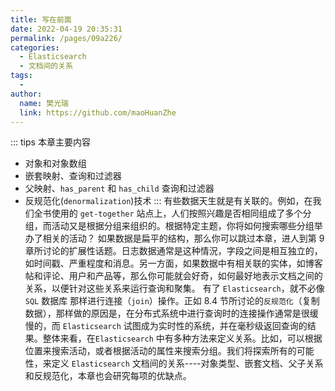 ```yaml
---
title: 写在前面
date: 2022-04-19 20:35:31
permalink: /pages/09a226/
categories:
  - Elasticsearch
  - 文档间的关系
tags:
  - 
author: 
  name: 樊光瑞
  link: https://github.com/maoHuanZhe
---
```

::: tips 本章主要内容
- 对象和对象数组
- 嵌套映射、查询和过滤器
- 父映射、`has_parent` 和 `has_child` 查询和过滤器
- 反规范化(`denormalization`)技术
:::
有些数据天生就是有关联的。例如，在我们全书使用的 `get-together` 站点上，人们按照兴趣是否相同组成了多个分组，而活动又是根据分组来组织的。根据特定主题，你将如何搜索哪些分组举办了相关的活动？
如果数据是扁平的结构，那么你可以跳过本章，进人到第 9 章所讨论的扩展性话题。日志数据通常是这种情況，字段之间是相互独立的，如时间戳、严重程度和消息。另一方面，如果数据中有相关联的实体，如博客帖和评论、用户和产品等，那么你可能就会好奇，如何最好地表示文档之间的关系，以便针对这些关系来运行查询和聚集。
有了 `Elasticsearch`，就不必像 `SQL` 数据库 那样进行连接（`join`）操作。正如 8.4 节所讨论的`反规范化`（复制数据），那样做的原因是，在分布式系统中进行查询时的连接操作通常是很缓慢的，而 `Elasticsearch` 试图成为实时性的系统，并在毫秒级返回查询的结果。整体来看，在`Elasticsearch` 中有多种方法来定义关系。比如，可以根据位置来搜索活动，或者根据活动的属性来搜索分组。我们将探索所有的可能性，来定义 `Elasticsearch` 文档间的关系----对象类型、嵌套文档、父子关系和反规范化，本章也会研究每项的优缺点。